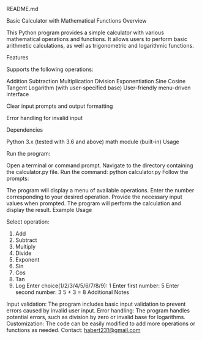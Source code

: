 
README.md

Basic Calculator with Mathematical Functions
Overview

This Python program provides a simple calculator with various mathematical operations and functions. It allows users to perform basic arithmetic calculations, as well as trigonometric and logarithmic functions.

Features

Supports the following operations:

Addition
Subtraction
Multiplication
Division
Exponentiation
Sine
Cosine
Tangent
Logarithm (with user-specified base)
User-friendly menu-driven interface

Clear input prompts and output formatting

Error handling for invalid input

Dependencies

Python 3.x (tested with 3.6 and above)
math module (built-in)
Usage

Run the program:

Open a terminal or command prompt.
Navigate to the directory containing the calculator.py file.
Run the command: python calculator.py
Follow the prompts:

The program will display a menu of available operations.
Enter the number corresponding to your desired operation.
Provide the necessary input values when prompted.
The program will perform the calculation and display the result.
Example Usage

Select operation:
1. Add
2. Subtract
3. Multiply
4. Divide
5. Exponent
6. Sin
7. Cos
8. Tan
9. Log
Enter choice(1/2/3/4/5/6/7/8/9): 1
Enter first number: 5
Enter second number: 3
5 + 3 = 8
Additional Notes

Input validation: The program includes basic input validation to prevent errors caused by invalid user input.
Error handling: The program handles potential errors, such as division by zero or invalid base for logarithms.
Customization: The code can be easily modified to add more operations or functions as needed.
Contact:
habert231@gmail.com

